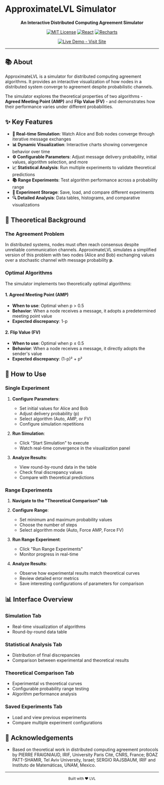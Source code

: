 # ApproximateLVL Simulator

<div align="center">

**An Interactive Distributed Computing Agreement Simulator**

[![MIT License](https://img.shields.io/badge/License-MIT-green.svg)](https://opensource.org/licenses/MIT)
[![React](https://img.shields.io/badge/React-18.x-blue.svg)](https://reactjs.org/)
[![Recharts](https://img.shields.io/badge/Recharts-2.x-purple.svg)](https://recharts.org/)




</div>

<div align="center">
  <a href="https://notgigi.github.io/ApproximateLVL/" target="_blank">
    <img src="https://img.shields.io/badge/Live_Demo-Visit_Site-2ea44f?style=for-the-badge" alt="Live Demo - Visit Site">
  </a>
</div>


---

## 📚 About

ApproximateLVL is a simulator for distributed computing agreement algorithms. It provides an interactive visualization of how nodes in a distributed system converge to agreement despite probabilistic channels.

The simulator explores the theoretical properties of two algorithms - **Agreed Meeting Point (AMP)** and **Flip Value (FV)** - and demonstrates how their performance varies under different probabilities.

## ✨ Key Features

- **🔄 Real-time Simulation**: Watch Alice and Bob nodes converge through iterative message exchanges
- **📊 Dynamic Visualization**: Interactive charts showing convergence behavior over time
- **⚙️ Configurable Parameters**: Adjust message delivery probability, initial values, algorithm selection, and more
- **📈 Statistical Analysis**: Run multiple experiments to validate theoretical predictions
- **📚 Range Experiments**: Test algorithm performance across a probability range
- **💾 Experiment Storage**: Save, load, and compare different experiments
- **🔍 Detailed Analysis**: Data tables, histograms, and comparative visualizations

## 🧠 Theoretical Background

### The Agreement Problem

In distributed systems, nodes must often reach consensus despite unreliable communication channels. ApproximateLVL simulates a simplified version of this problem with two nodes (Alice and Bob) exchanging values over a stochastic channel with message probability **p**.

### Optimal Algorithms

The simulator implements two theoretically optimal algorithms:

#### 1. Agreed Meeting Point (AMP)
- **When to use**: Optimal when p > 0.5
- **Behavior**: When a node receives a message, it adopts a predetermined meeting point value
- **Expected discrepancy**: 1-p

#### 2. Flip Value (FV)
- **When to use**: Optimal when p ≤ 0.5
- **Behavior**: When a node receives a message, it directly adopts the sender's value
- **Expected discrepancy**: (1-p)² + p²

## 📖 How to Use

### Single Experiment

1. **Configure Parameters**:
   - Set initial values for Alice and Bob
   - Adjust delivery probability (p)
   - Select algorithm (Auto, AMP, or FV)
   - Configure simulation repetitions

2. **Run Simulation**:
   - Click "Start Simulation" to execute
   - Watch real-time convergence in the visualization panel

3. **Analyze Results**:
   - View round-by-round data in the table
   - Check final discrepancy values
   - Compare with theoretical predictions

### Range Experiments

1. **Navigate to the "Theoretical Comparison" tab**

2. **Configure Range**:
   - Set minimum and maximum probability values
   - Choose the number of steps
   - Select algorithm mode (Auto, Force AMP, Force FV)

3. **Run Range Experiment**:
   - Click "Run Range Experiments"
   - Monitor progress in real-time

4. **Analyze Results**:
   - Observe how experimental results match theoretical curves
   - Review detailed error metrics
   - Save interesting configurations of parameters for comparison

## 📊 Interface Overview

### Simulation Tab
- Real-time visualization of algorithms
- Round-by-round data table

### Statistical Analysis Tab
- Distribution of final discrepancies
- Comparison between experimental and theoretical results

### Theoretical Comparison Tab
- Experimental vs theoretical curves
- Configurable probability range testing
- Algorithm performance analysis

### Saved Experiments Tab
- Load and view previous experiments
- Compare multiple experiment configurations


## 🙏 Acknowledgements

- Based on theoretical work in distributed computing agreement protocols by PIERRE FRAIGNIAUD, IRIF, University Paris Cité, CNRS, France; BOAZ PATT-SHAMIR, Tel Aviv University, Israel; SERGIO RAJSBAUM, IRIF and Instituto de Matemáticas, UNAM, Mexico.


---

<div align="center">
  <sub>Built with ❤️ LVL</sub>
</div>
